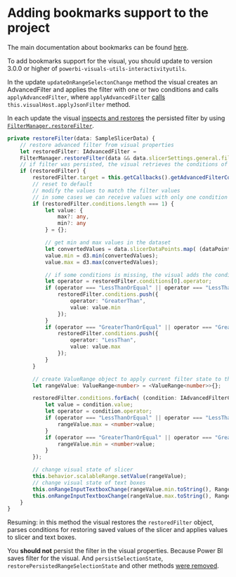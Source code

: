 # Adding bookmarks support to the project

The main documentation about bookmarks can be found [here](https://github.com/Microsoft/PowerBI-visuals/blob/master/Tutorial/BookmarksSupport.md).

To add bookmarks support for the visual, you should update to version 3.0.0 or higher of `powerbi-visuals-utils-interactivityutils`.

In the update `updateOnRangeSelectonChange` method the visual creates an AdvancedFilter and applies the filter with one or two conditions and calls `applyAdvancedFilter`, where `applyAdvancedFilter` [calls](https://github.com/Microsoft/powerbi-visuals-sampleslicer/blob/master/src/sampleSlicer.ts#L795) `this.visualHost.applyJsonFilter` method.

In each update the visual [inspects and restores](https://github.com/Microsoft/powerbi-visuals-sampleslicer/pull/6/files#diff-5929da3be6a696fb9df5e3571baceb52R356) the persisted filter by using [`FilterManager.restoreFilter`](https://github.com/Microsoft/PowerBI-visuals/blob/master/Tutorial/BookmarksSupport.md#visuals-with-filter).

```typescript
private restoreFilter(data: SampleSlicerData) {
    // restore advanced filter from visual properties
    let restoredFilter: IAdvancedFilter =
    FilterManager.restoreFilter(data && data.slicerSettings.general.filter) as IAdvancedFilter;
    // if filter was persisted, the visual retrieves the conditions of the advanced filter
    if (restoredFilter) {
        restoredFilter.target = this.getCallbacks().getAdvancedFilterColumnTarget();
        // reset to default
        // modify the values to match the filter values
        // in some cases we can receive values with only one condition
        if (restoredFilter.conditions.length === 1) {
            let value: {
                max?: any,
                min?: any
            } = {};

            // get min and max values in the dataset
            let convertedValues = data.slicerDataPoints.map( (dataPoint: SampleSlicerDataPoint) => +dataPoint.category );
            value.min = d3.min(convertedValues);
            value.max = d3.max(convertedValues);

            // if some conditions is missing, the visual adds the condition with matching value
            let operator = restoredFilter.conditions[0].operator;
            if (operator === "LessThanOrEqual" || operator === "LessThan") {
                restoredFilter.conditions.push({
                    operator: "GreaterThan",
                    value: value.min
                });
            }
            if (operator === "GreaterThanOrEqual" || operator === "GreaterThan") {
                restoredFilter.conditions.push({
                    operator: "LessThan",
                    value: value.max
                });
            }
        }

        // create ValueRange object to apply current filter state to the slicer visual
        let rangeValue: ValueRange<number> = <ValueRange<number>>{};

        restoredFilter.conditions.forEach( (condition: IAdvancedFilterCondition) => {
            let value = condition.value;
            let operator = condition.operator;
            if (operator === "LessThanOrEqual" || operator === "LessThan") {
                rangeValue.max = <number>value;
            }
            if (operator === "GreaterThanOrEqual" || operator === "GreaterThan") {
                rangeValue.min = <number>value;
            }
        });

        // change visual state of slicer
        this.behavior.scalableRange.setValue(rangeValue);
        // change visual state of text boxes
        this.onRangeInputTextboxChange(rangeValue.min.toString(), RangeValueType.Start);
        this.onRangeInputTextboxChange(rangeValue.max.toString(), RangeValueType.End);
    }
}
```
Resuming: in this method the visual restores the `restoredFilter` object, parses conditions for restoring saved values of the slicer and applies values to slicer and text boxes.

You **should not** persist the filter in the visual properties. Because Power BI saves filter for the visual. And `persistSelectionState`, `restorePersistedRangeSelectionState` and other methods [were removed](https://github.com/Microsoft/powerbi-visuals-sampleslicer/pull/6/files#diff-5929da3be6a696fb9df5e3571baceb52L809).